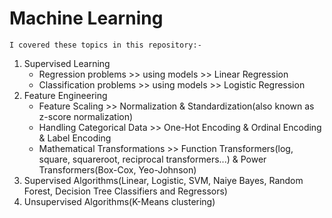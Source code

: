 # Machine Learning

`I covered these topics in this repository:-`
<ol>
  <li>Supervised Learning
    <ul>
      <li>Regression problems >> using models >> Linear Regression</li>
      <li>Classification problems >> using models >> Logistic Regression</li>
    </ul>
  </li>
  <li>Feature Engineering
    <ul>
      <li>Feature Scaling >> Normalization & Standardization(also known as z-score normalization)</li>
      <li>Handling Categorical Data >> One-Hot Encoding & Ordinal Encoding & Label Encoding</li>
      <li>Mathematical Transformations >> Function Transformers(log, square, squareroot, reciprocal transformers...) & Power Transformers(Box-Cox, Yeo-Johnson)</li>
    </ul>
  </li>
  <li>
    Supervised Algorithms(Linear, Logistic, SVM, Naiye Bayes, Random Forest, Decision Tree Classifiers and Regressors)
  </li>
  <li>
    Unsupervised Algorithms(K-Means clustering)
  </li>
</ol>
